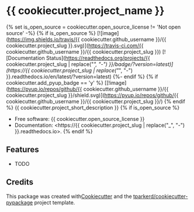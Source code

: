 # {{ cookiecutter.project_name }}
{% set is_open_source = cookiecutter.open_source_license != 'Not open source' -%}
{% if is_open_source %}
[![image](https://img.shields.io/travis/{{ cookiecutter.github_username }}/{{ cookiecutter.project_slug  }}.svg)](https://travis-ci.com/{{ cookiecutter.github_username }}/{{ cookiecutter.project_slug }})
[![Documentation Status](https://readthedocs.org/projects/{{ cookiecutter.project_slug | replace("_", "-") }}/badge/?version=latest)](https://{{ cookiecutter.project_slug | replace("_", "-") }}.readthedocs.io/en/latest/?version=latest)
{%- endif %}
{% if cookiecutter.add_pyup_badge == 'y' %}
[[!image](https://pyup.io/repos/github/{{ cookiecutter.github_username }}/{{ cookiecutter.project_slug }}/shield.svg)](<https://pyup.io/repos/github/>{{ cookiecutter.github_username }}/{{ cookiecutter.project_slug }}/)
{% endif %}
{{ cookiecutter.project_short_description }}
{% if is_open_source %}
* Free software: {{
cookiecutter.open_source_license }}
* Documentation: <https://{{ cookiecutter.project_slug | replace("_", "-") }}.readthedocs.io>.
{% endif %}
## Features

* TODO

## Credits

This package was created with[Cookiecutter](https://github.com/audreyr/cookiecutter) and the
[tparkerd/cookiecutter-pypackage]() project template.
